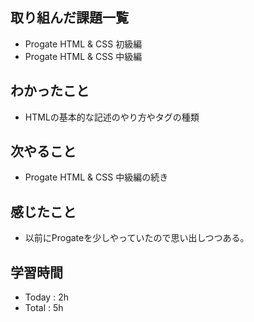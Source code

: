 ## 取り組んだ課題一覧
  - Progate HTML & CSS 初級編
  - Progate HTML & CSS 中級編
## わかったこと
  - HTMLの基本的な記述のやり方やタグの種類
## 次やること
  - Progate HTML & CSS 中級編の続き
## 感じたこと
  - 以前にProgateを少しやっていたので思い出しつつある。
## 学習時間
  - Today : 2h
  - Total : 5h
